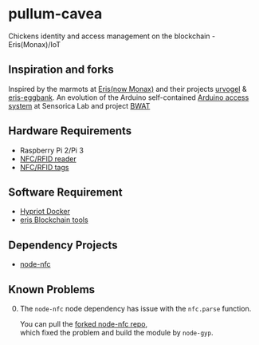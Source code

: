 # pullum-cavea

Chickens identity and access management on the blockchain - Eris(Monax)/IoT

## Inspiration and forks

Inspired by the marmots at [Eris(now Monax)](https://monax.io/) and their projects
[urvogel](https://github.com/eris-ltd/urvogel) & [eris-eggbank](https://github.com/eris-ltd/eris-eggbank).
An evolution of the Arduino self-contained [Arduino access system](https://github.com/Sensorica/NFC_doorlock) at Sensorica Lab and project [BWAT](https://github.com/Sensorica/BWAT)

## Hardware Requirements
* Raspberry Pi 2/Pi 3
* [NFC/RFID reader](https://www.adafruit.com/product/364)
* [NFC/RFID tags][Amazon NFC stickers]

[Amazon NFC stickers]: https://www.amazon.com/gp/product/B01D8RDNZ0/ref=oh_aui_detailpage_o07_s00?ie=UTF8&psc=1

## Software Requirement
* [Hypriot Docker](http://blog.hypriot.com/downloads/)
* [eris Blockchain tools](https://erisindustries.com/)

## Dependency Projects
* [node-nfc](https://github.com/camme/node-nfc)

## Known Problems
0. The `node-nfc` node dependency has issue with the `nfc.parse` function. 

   You can pull the [forked node-nfc repo](https://github.com/shuangjj/node-nfc),  
   which fixed the problem and build the module by `node-gyp`.

